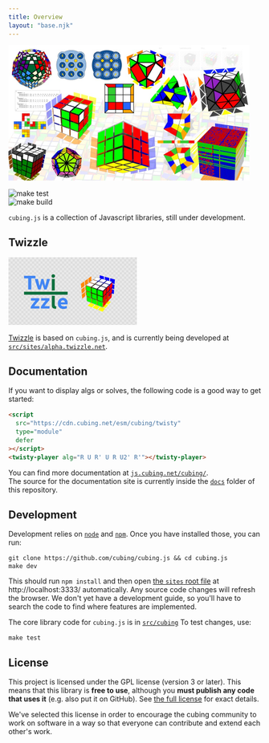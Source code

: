 ```yaml
---
title: Overview
layout: "base.njk"
---
```



<img src="assets/cubing.js.jpg" width="480">

![make test](https://github.com/cubing/cubing.js/workflows/make%20test/badge.svg)  
![make build](https://github.com/cubing/cubing.js/workflows/make%20build/badge.svg)

`cubing.js` is a collection of Javascript libraries, still under development.

## Twizzle

<a href="https://alpha.twizzle.net/"><img src="assets/twizzle-social-media-image.png" width="256">

Twizzle</a> is based on `cubing.js`, and is currently being developed at [`src/sites/alpha.twizzle.net`](./src/sites/alpha.twizzle.net/).

## Documentation

If you want to display algs or solves, the following code is a good way to get started:

```html
<script
  src="https://cdn.cubing.net/esm/cubing/twisty"
  type="module"
  defer
></script>
<twisty-player alg="R U R' U R U2' R'"></twisty-player>
```

You can find more documentation at [`js.cubing.net/cubing/`](https://js.cubing.net/cubing).  
The source for the documentation site is currently inside the [`docs`](./docs/) folder of this repository.

## Development

Development relies on [`node`](https://nodejs.org/en/) and [`npm`](https://docs.npmjs.com/getting-started). Once you have installed those, you can run:

```shell
git clone https://github.com/cubing/cubing.js && cd cubing.js
make dev
```

This should run `npm install` and then open [the `sites` root file](./src/sites/index.html) at http://localhost:3333/ automatically. Any source code changes will refresh the browser. We don't yet have a development guide, so you'll have to search the code to find where features are implemented.

The core library code for `cubing.js` is in [`src/cubing`](./src/cubing/) To test changes, use:

```shell
make test
```

## License

This project is licensed under the GPL license (version 3 or later). This means that this library is **free to use**, although you **must publish any code that uses it** (e.g. also put it on GitHub). See [the full license](./LICENSE.md) for exact details.

We've selected this license in order to encourage the cubing community to work on software in a way so that everyone can contribute and extend each other's work.
